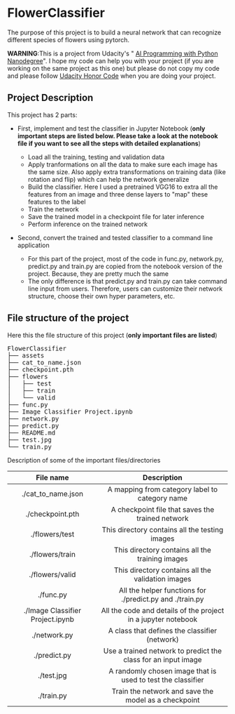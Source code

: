 # FlowerClassifier

The purpose of this project is to build a neural network that can recognize different species of flowers using pytorch.

__WARNING__:This is a project from Udacity's " [AI Programming with Python Nanodegree](https://www.udacity.com/course/ai-programming-python-nanodegree--nd089)". I hope my code can help you with your project (if you are working on the same project as this one) but please do not copy my code and please follow [Udacity Honor Code](https://www.udacity.com/legal/community-guidelines) when you are doing your project.

## Project Description
This project has 2 parts:
* First, implement and test the classifier in Jupyter Notebook (**only important steps are listed below. Please take a look at the notebook file if you want to see all the steps with detailed explanations**)
  + Load all the training, testing and validation data
  + Apply tranformations on all the data to make sure each image has the same size. Also apply extra transformations on training data (like rotation and flip) which can help the network generalize
  + Build the classifier. Here I used a pretrained VGG16 to extra all the features from an image and three dense layers to "map" these features to the label
  + Train the network
  + Save the trained model in a checkpoint file for later inference
  + Perform inference on the trained network

* Second, convert the trained and tested classifier to a command line application
  + For this part of the project, most of the code in func.py, network.py, predict.py and train.py are copied from the notebook version of the project. Because, they are pretty much the same
  + The only difference is that predict.py and train.py can take command line input from users. Therefore, users can customize their network structure, choose their own hyper parameters, etc.




## File structure of the project
Here this the file structure of this project (**only important files are listed**)
<pre>
FlowerClassifier
├── assets
├── cat_to_name.json
├── checkpoint.pth
├── flowers
│   ├── test
│   ├── train
│   └── valid
├── func.py
├── Image Classifier Project.ipynb
├── network.py
├── predict.py
├── README.md
├── test.jpg
└── train.py
</pre>
Description of some of the important files/directories

|            File name             |                         Description                          |
| :------------------------------: | :----------------------------------------------------------: |
|        ./cat_to_name.json        |        A mapping from category label to category name        |
|         ./checkpoint.pth         |       A checkpoint file that saves the trained network       |
|          ./flowers/test          |        This directory contains all the testing images        |
|         ./flowers/train          |       This directory contains all the training images        |
|         ./flowers/valid          |      This directory contains all the validation images       |
|            ./func.py             |   All the helper functions for ./predict.py and ./train.py   |
| ./Image Classifier Project.ipynb | All the code and details of the project in a jupyter notebook |
|           ./network.py           |        A class that defines the classifier (network)         |
|           ./predict.py           | Use a trained network to predict the class for an input image |
|            ./test.jpg            | A randomly chosen image that is used to test the classifier  |
|            ./train.py            |     Train the network and save the model as a checkpoint     |

